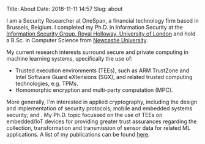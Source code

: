 Title: About
Date: 2018-11-11 14:57
Slug: about

I am a Security Researcher at OneSpan, a financial technology firm based in Brussels, Belgium. I completed my Ph.D. in Information Security at the [Information Security Group, Royal Holloway, University of London](https://isg.rhul.ac.uk) and hold a B.Sc. in Computer Science from [Newcastle University](https://ncl.ac.uk).

My current research interests surround secure and private computing in machine learning systems, specifically the use of:

* Trusted execution environments (TEEs), such as ARM TrustZone and Intel Software Guard eXtensions (SGX), and related trusted computing technologies, e.g. TPMs.
* Homomorphic encryption and multi-party computation (MPC).

More generally, I'm interested in applied cryptography, including the design and implementation of security protocols; mobile and embedded systems security; and . My Ph.D. topic focussed on the use of TEEs on embedded/IoT devices for providing greater trust assurances regarding the collection, transformation and transmission of sensor data for related ML applications. A list of my publications can be found [here](/publications/).
